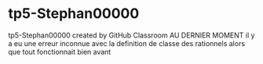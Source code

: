 # tp5-Stephan00000
tp5-Stephan00000 created by GitHub Classroom
AU DERNIER MOMENT il y a eu une erreur inconnue avec la definition de classe  des rationnels alors que tout fonctionnait bien avant
